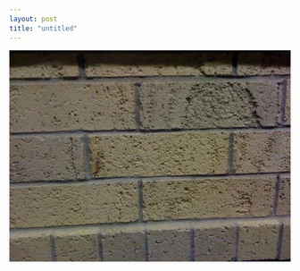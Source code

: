 ```yaml
---
layout: post
title: "untitled"
---
```


                  
<p><img src="/hodsmedia/549707478.jpg"/></p>


     
